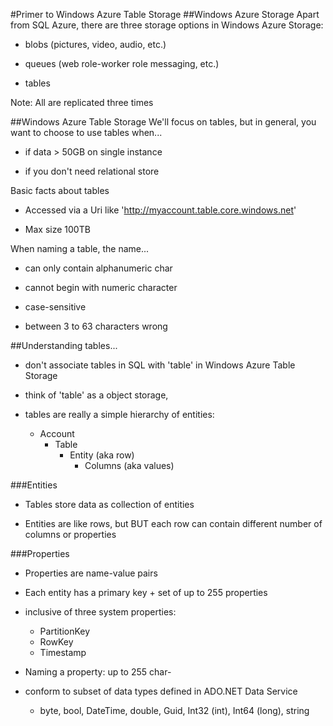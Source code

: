 #Primer to Windows Azure Table Storage
##Windows Azure Storage
Apart from SQL Azure, there are three storage options in Windows Azure Storage:

- blobs (pictures, video, audio, etc.)

- queues (web role-worker role messaging, etc.)

- tables

Note: All are replicated three times

##Windows Azure Table Storage
We'll focus on tables, but in general, you want to choose to use tables when...

- if data > 50GB on single instance

- if you don't need relational store

Basic facts about tables

- Accessed via a Uri like 'http://myaccount.table.core.windows.net'

- Max size 100TB

When naming a table, the name...

- can only contain alphanumeric char

- cannot begin with numeric character

- case-sensitive

- between 3 to 63 characters wrong


##Understanding tables...

- don't associate tables in SQL with 'table' in Windows Azure Table Storage

- think of 'table' as a object storage,

- tables are really a simple hierarchy of entities:
	- Account
		- Table
			- Entity (aka row)
				- Columns (aka values)

###Entities
- Tables store data as collection of entities

- Entities are like rows, but BUT each row can contain different number of columns or properties
 

###Properties
- Properties are name-value pairs

- Each entity has a primary key + set of up to 255 properties

- inclusive of three system properties:
	- PartitionKey
	- RowKey
	- Timestamp

- Naming a property: up to 255 char- 

- conform to subset of data types defined in ADO.NET Data Service
	- byte, bool, DateTime, double, Guid, Int32 (int), Int64 (long), string